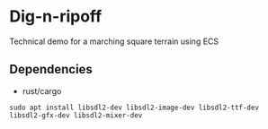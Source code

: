 # Dig-n-ripoff

Technical demo for a marching square terrain using ECS

## Dependencies

- rust/cargo

```shell
sudo apt install libsdl2-dev libsdl2-image-dev libsdl2-ttf-dev libsdl2-gfx-dev libsdl2-mixer-dev
```
